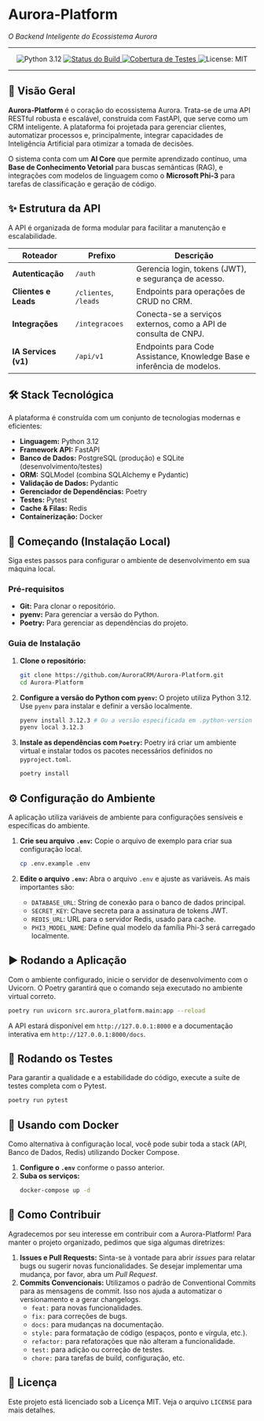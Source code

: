 # Aurora-Platform
*O Backend Inteligente do Ecossistema Aurora*

---

<p align="center">
  <img src="https://img.shields.io/badge/python-3.12-blue.svg" alt="Python 3.12">
  <a href="https://github.com/AuroraCRM/Aurora-Platform/actions/workflows/security-checks.yml">
    <img src="https://github.com/AuroraCRM/Aurora-Platform/actions/workflows/security-checks.yml/badge.svg" alt="Status do Build">
  </a>
  <a href="https://codecov.io/gh/AuroraCRM/Aurora-Platform">
    <img src="https://img.shields.io/codecov/c/github/AuroraCRM/Aurora-Platform" alt="Cobertura de Testes"/>
  </a>
  <img src="https://img.shields.io/badge/License-MIT-yellow.svg" alt="License: MIT">
</p>

---

## 📖 Visão Geral

**Aurora-Platform** é o coração do ecossistema Aurora. Trata-se de uma API RESTful robusta e escalável, construída com FastAPI, que serve como um CRM inteligente. A plataforma foi projetada para gerenciar clientes, automatizar processos e, principalmente, integrar capacidades de Inteligência Artificial para otimizar a tomada de decisões.

O sistema conta com um **AI Core** que permite aprendizado contínuo, uma **Base de Conhecimento Vetorial** para buscas semânticas (RAG), e integrações com modelos de linguagem como o **Microsoft Phi-3** para tarefas de classificação e geração de código.

## ✨ Estrutura da API

A API é organizada de forma modular para facilitar a manutenção e escalabilidade.

| Roteador                 | Prefixo                | Descrição                                                              |
| ------------------------ | ---------------------- | ---------------------------------------------------------------------- |
| **Autenticação**         | `/auth`                | Gerencia login, tokens (JWT), e segurança de acesso.                   |
| **Clientes e Leads**     | `/clientes`, `/leads`  | Endpoints para operações de CRUD no CRM.                               |
| **Integrações**          | `/integracoes`         | Conecta-se a serviços externos, como a API de consulta de CNPJ.        |
| **IA Services (v1)**     | `/api/v1`              | Endpoints para Code Assistance, Knowledge Base e inferência de modelos. |

## 🛠️ Stack Tecnológica

A plataforma é construída com um conjunto de tecnologias modernas e eficientes:

- **Linguagem:** Python 3.12
- **Framework API:** FastAPI
- **Banco de Dados:** PostgreSQL (produção) e SQLite (desenvolvimento/testes)
- **ORM:** SQLModel (combina SQLAlchemy e Pydantic)
- **Validação de Dados:** Pydantic
- **Gerenciador de Dependências:** Poetry
- **Testes:** Pytest
- **Cache & Filas:** Redis
- **Containerização:** Docker

## 🚀 Começando (Instalação Local)

Siga estes passos para configurar o ambiente de desenvolvimento em sua máquina local.

### Pré-requisitos

- **Git:** Para clonar o repositório.
- **pyenv:** Para gerenciar a versão do Python.
- **Poetry:** Para gerenciar as dependências do projeto.

### Guia de Instalação

1.  **Clone o repositório:**
    ```bash
    git clone https://github.com/AuroraCRM/Aurora-Platform.git
    cd Aurora-Platform
    ```

2.  **Configure a versão do Python com `pyenv`:**
    O projeto utiliza Python 3.12. Use `pyenv` para instalar e definir a versão localmente.
    ```bash
    pyenv install 3.12.3 # Ou a versão especificada em .python-version
    pyenv local 3.12.3
    ```

3.  **Instale as dependências com `Poetry`:**
    Poetry irá criar um ambiente virtual e instalar todos os pacotes necessários definidos no `pyproject.toml`.
    ```bash
    poetry install
    ```

## ⚙️ Configuração do Ambiente

A aplicação utiliza variáveis de ambiente para configurações sensíveis e específicas do ambiente.

1.  **Crie seu arquivo `.env`:**
    Copie o arquivo de exemplo para criar sua configuração local.

    ```bash
    cp .env.example .env
    ```

2.  **Edite o arquivo `.env`:**
    Abra o arquivo `.env` e ajuste as variáveis. As mais importantes são:
    - `DATABASE_URL`: String de conexão para o banco de dados principal.
    - `SECRET_KEY`: Chave secreta para a assinatura de tokens JWT.
    - `REDIS_URL`: URL para o servidor Redis, usado para cache.
    - `PHI3_MODEL_NAME`: Define qual modelo da família Phi-3 será carregado localmente.

## ▶️ Rodando a Aplicação

Com o ambiente configurado, inicie o servidor de desenvolvimento com o Uvicorn. O Poetry garantirá que o comando seja executado no ambiente virtual correto.

```bash
poetry run uvicorn src.aurora_platform.main:app --reload
```

A API estará disponível em `http://127.0.0.1:8000` e a documentação interativa em `http://127.0.0.1:8000/docs`.

## 🧪 Rodando os Testes

Para garantir a qualidade e a estabilidade do código, execute a suíte de testes completa com o Pytest.

```bash
poetry run pytest
```

## 🐳 Usando com Docker

Como alternativa à configuração local, você pode subir toda a stack (API, Banco de Dados, Redis) utilizando Docker Compose.

1.  **Configure o `.env`** conforme o passo anterior.
2.  **Suba os serviços:**
    ```bash
    docker-compose up -d
    ```

## 🤝 Como Contribuir

Agradecemos por seu interesse em contribuir com a Aurora-Platform! Para manter o projeto organizado, pedimos que siga algumas diretrizes:

1.  **Issues e Pull Requests:** Sinta-se à vontade para abrir *issues* para relatar bugs ou sugerir novas funcionalidades. Se desejar implementar uma mudança, por favor, abra um *Pull Request*.
2.  **Commits Convencionais:** Utilizamos o padrão de Conventional Commits para as mensagens de commit. Isso nos ajuda a automatizar o versionamento e a gerar changelogs.
    - `feat:` para novas funcionalidades.
    - `fix:` para correções de bugs.
    - `docs:` para mudanças na documentação.
    - `style:` para formatação de código (espaços, ponto e vírgula, etc.).
    - `refactor:` para refatorações que não alteram a funcionalidade.
    - `test:` para adição ou correção de testes.
    - `chore:` para tarefas de build, configuração, etc.

## 📄 Licença

Este projeto está licenciado sob a Licença MIT. Veja o arquivo `LICENSE` para mais detalhes.
